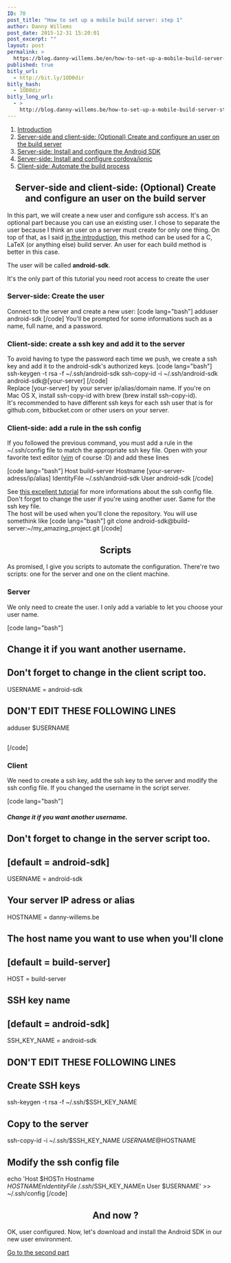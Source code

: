 ```yaml
---
ID: 70
post_title: "How to set up a mobile build server: step 1"
author: Danny Willems
post_date: 2015-12-31 15:20:01
post_excerpt: ""
layout: post
permalink: >
  https://blog.danny-willems.be/en/how-to-set-up-a-mobile-build-server-step-1/
published: true
bitly_url:
  - http://bit.ly/1OD0dir
bitly_hash:
  - 1OD0dir
bitly_long_url:
  - >
    http://blog.danny-willems.be/how-to-set-up-a-mobile-build-server-step-1/
---
```


<ol>
        <li><a href="http://blog.danny-willems.be/how-to-set-up-a-mobile-build-server/">Introduction</a></li>
	<li><a href="http://blog.danny-willems.be/how-to-set-up-a-mobile-build-server-step-1/">Server-side and client-side: (Optional) Create and configure an user on the build server</a></li>
	<li><a href="http://blog.danny-willems.be/how-to-set-up-a-mobile-build-server-step-2/">Server-side: Install and configure the Android SDK</a></li>
	<li><a href="http://blog.danny-willems.be/how-to-set-up-a-mobile-build-server-step-3/">Server-side: Install and configure cordova/ionic</a></li>
	<li><a href="http://blog.danny-willems.be/how-to-set-up-a-mobile-build-server-step-4/">Client-side: Automate the build process</a></li>
</ol>

<h2 style="text-align: center">Server-side and client-side: (Optional) Create and configure an user on the build server</h2>

In this part, we will create a new user and configure ssh access. It's an
optional part because you can use an existing user. I chose to separate the user
because I think an user on a server must create for only one thing. On top of
that, as I said
<a href="http://blog.danny-willems.be/how-to-set-up-a-mobile-build-server/">in
the introduction</a>, this method can be used for a C, LaTeX (or anything else)
build server. An user for each build method is better in this case.

The user will be called <span style="font-weight: bold">android-sdk</span>.

<div class="dw-quote">It's the only part of this tutorial you need root access to create the user</div>
<h3>Server-side: Create the user</h3>
Connect to the server and create a new user:
[code lang="bash"]
adduser android-sdk
[/code]
You'll be prompted for some informations such as a name, full name, and a password.
<h3>Client-side: create a ssh key and add it to the server</h3>
To avoid having to type the password each time we push, we create a ssh key and add it to the android-sdk's authorized keys.
[code lang="bash"]
ssh-keygen -t rsa -f ~/.ssh/android-sdk
ssh-copy-id -i ~/.ssh/android-sdk android-sdk@[your-server]
[/code]
<div class="dw-quote">Replace [your-server] by your server ip/alias/domain name. If you're on Mac OS X, install ssh-copy-id with brew (brew install ssh-copy-id).</div>
<div class="dw-quote">It's recommended to have different ssh keys for each ssh user that is for github.com, bitbucket.com or other users on your server.</div>
<h3>Client-side: add a rule in the ssh config</h3>
If you followed the previous command, you must add a rule in the ~/.ssh/config file to match the appropriate ssh key file.
Open with your favorite text editor (<a href="http://blog.danny-willems.be/vim-ide/">vim</a> of course :D) and add these lines

[code lang="bash"] Host build-server Hostname [your-server-adress/ip/alias]
IdentityFile ~/.ssh/android-sdk User android-sdk [/code]

<div class="dw-quote">See <a href="http://nerderati.com/2011/03/17/simplify-your-life-with-an-ssh-config-file/">this excellent tutorial</a> for more informations about the ssh config file. Don't forget to change the user if you're using another user. Same for the ssh key file.</div>
The host will be used when you'll clone the repository. You will use somethink like
[code lang="bash"]
git clone android-sdk@build-server:~/my_amazing_project.git
[/code]

<h2 style="text-align: center">Scripts</h2>
As promised, I give you scripts to automate the configuration. There're two scripts: one for the server and one on the client machine.
<h3>Server</h3>
We only need to create the user. I only add a variable to let you choose your user name.

[code lang="bash"]

## Change it if you want another username.

## Don't forget to change in the client script too.

USERNAME = android-sdk

## DON'T EDIT THESE FOLLOWING LINES

adduser $USERNAME

##

[/code]

<h3>Client</h3>
We need to create a ssh key, add the ssh key to the server and modify the ssh config file. If you changed the username in the script server.

[code lang="bash"]

##### Change it if you want another username.

## Don't forget to change in the server script too.

## [default = android-sdk]

USERNAME = android-sdk

## Your server IP adress or alias

HOSTNAME = danny-willems.be

## The host name you want to use when you'll clone

## [default = build-server]

HOST = build-server

## SSH key name

## [default = android-sdk]

SSH_KEY_NAME = android-sdk

## DON'T EDIT THESE FOLLOWING LINES

## Create SSH keys

ssh-keygen -t rsa -f ~/.ssh/$SSH_KEY_NAME

## Copy to the server

ssh-copy-id -i ~/.ssh/$SSH_KEY_NAME $USERNAME@$HOSTNAME

## Modify the ssh config file

echo 'Host $HOSTn Hostname $HOSTNAMEn IdentityFile ~/.ssh/$SSH_KEY_NAMEn User
$USERNAME' &gt;&gt; ~/.ssh/config [/code]

<h2 style="text-align: center">And now ?</h2>

OK, user configured. Now, let's download and install the Android SDK in our new
user environment.

<span class="dashicons dashicons-arrow-right-alt"></span><a href="http://blog.danny-willems.be/how-to-set-up-a-mobile-build-server-step-2/">Go
to the second part</a>
